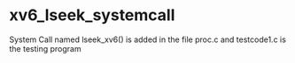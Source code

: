 # xv6_lseek_systemcall

System Call named lseek_xv6() is added in the file proc.c and testcode1.c is the testing program 
